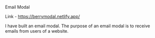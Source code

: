 Email Modal

Link - https://berrymodal.netlify.app/

I have built an email modal. The purpose of an email modal is to receive emails from users of a website.
